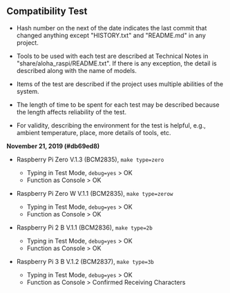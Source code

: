 ## Compatibility Test

* Hash number on the next of the date indicates the last commit that changed anything except "HISTORY.txt" and "README.md" in any project.

* Tools to be used with each test are described at Technical Notes in "share/aloha_raspi/README.txt". If there is any exception, the detail is described along with the name of models.

* Items of the test are described if the project uses multiple abilities of the system.

* The length of time to be spent for each test may be described because the length affects reliability of the test.

* For validity, describing the environment for the test is helpful, e.g., ambient temperature, place, more details of tools, etc.

**November 21, 2019 (#db69ed8)**

* Raspberry Pi Zero V.1.3 (BCM2835), `make type=zero`
	* Typing in Test Mode, `debug=yes` > OK
	* Function as Console > OK

* Raspberry Pi Zero W V.1.1 (BCM2835), `make type=zerow`
	* Typing in Test Mode, `debug=yes` > OK
	* Function as Console > OK

* Raspberry Pi 2 B V.1.1 (BCM2836), `make type=2b`
	* Typing in Test Mode, `debug=yes` > OK
	* Function as Console > OK

* Raspberry Pi 3 B V.1.2 (BCM2837), `make type=3b`
	* Typing in Test Mode, `debug=yes` > OK
	* Function as Console > Confirmed Receiving Characters
